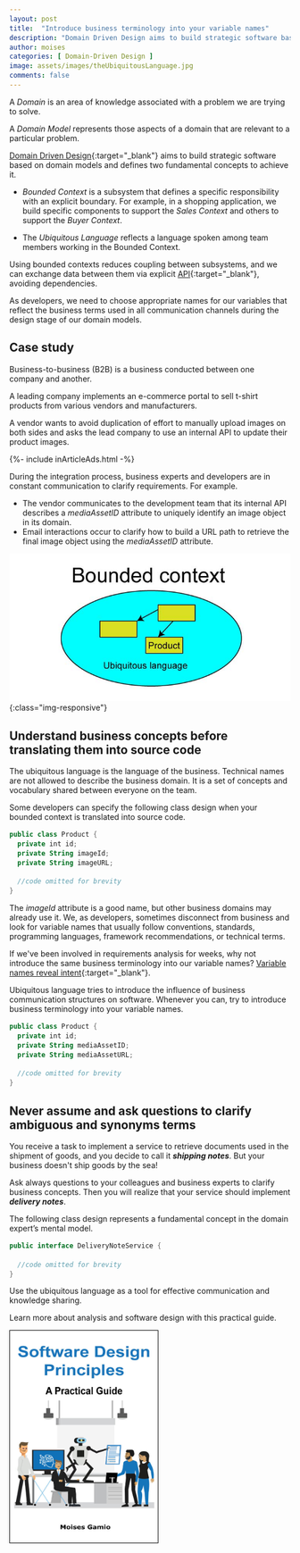 ```yaml
---
layout: post
title:  "Introduce business terminology into your variable names"
description: "Domain Driven Design aims to build strategic software based on domain models."
author: moises
categories: [ Domain-Driven Design ]
image: assets/images/theUbiquitousLanguage.jpg
comments: false
---
```


A *Domain* is an area of knowledge associated with a problem we are trying to solve.

A *Domain Model* represents those aspects of a domain that are relevant to a particular problem.

[Domain Driven Design](https://codercuy.com/domain-driven-design/){:target="_blank"} aims to build strategic software based on domain models and defines two fundamental concepts to achieve it.

- *Bounded Context* is a subsystem that defines a specific responsibility with an explicit boundary. For example, in a shopping application, we build specific components to support the *Sales Context* and others to support the *Buyer Context*.

- The *Ubiquitous Language* reflects a language spoken among team members working in the Bounded Context.

Using bounded contexts reduces coupling between subsystems, and we can exchange data between them via explicit [API](https://codersite.dev/documenting-rest-api-openapi3/){:target="_blank"}, avoiding dependencies.

As developers, we need to choose appropriate names for our variables that reflect the business terms used in all communication channels during the design stage of our domain models.

## Case study

Business-to-business (B2B) is a business conducted between one company and another.

A leading company implements an e-commerce portal to sell t-shirt products from various vendors and manufacturers.

A vendor wants to avoid duplication of effort to manually upload images on both sides and asks the lead company to use an internal API to update their product images.

<div>
{%- include inArticleAds.html -%}
</div>

During the integration process, business experts and developers are in constant communication to clarify requirements. For example.

- The vendor communicates to the development team that its internal API describes a *mediaAssetID* attribute to uniquely identify an image object in its domain.
- Email interactions occur to clarify how to build a URL path to retrieve the final image object using the *mediaAssetID* attribute.

![ubiquitous Language](/assets/images/ubiquitousLanguage.jpg){:class="img-responsive"}

## Understand business concepts before translating them into source code

The ubiquitous language is the language of the business. Technical names are not allowed to describe the business domain. It is a set of concepts and vocabulary shared between everyone on the team.

Some developers can specify the following class design when your bounded context is translated into source code.

```kotlin
public class Product {
  private int id;
  private String imageId;
  private String imageURL;
  
  //code omitted for brevity
}
```

The *imageId* attribute is a good name, but other business domains may already use it. We, as developers, sometimes disconnect from business and look for variable names that usually follow conventions, standards, programming languages, framework recommendations, or technical terms.

If we've been involved in requirements analysis for weeks, why not introduce the same business terminology into our variable names? [Variable names reveal intent](https://codersite.dev/clean-code/){:target="_blank"}. 

Ubiquitous language tries to introduce the influence of business communication structures on software. Whenever you can, try to introduce business terminology into your variable names.

```kotlin
public class Product {
  private int id;
  private String mediaAssetID;
  private String mediaAssetURL;
  
  //code omitted for brevity
}
```

## Never assume and ask questions to clarify ambiguous and synonyms terms

You receive a task to implement a service to retrieve documents used in the shipment of goods, and you decide to call it  ***shipping notes***. But your business doesn't ship goods by the sea! 

Ask always questions to your colleagues and business experts to clarify business concepts. Then you will realize that your service should implement ***delivery notes***.

The following class design represents a fundamental concept in the domain expert’s mental model.

```kotlin
public interface DeliveryNoteService {

  //code omitted for brevity
}
```

Use the ubiquitous language as a tool for effective communication and knowledge sharing.

Learn more about analysis and software design with this practical guide.

<a href="https://amzn.to/3q7otGe" target="_blank"><img style="border:1px solid black;" alt="codersite" border="0" width="265" height="380" src="../assets/images/SoftwareDesignPortadaJPG.jpg" ></a>

